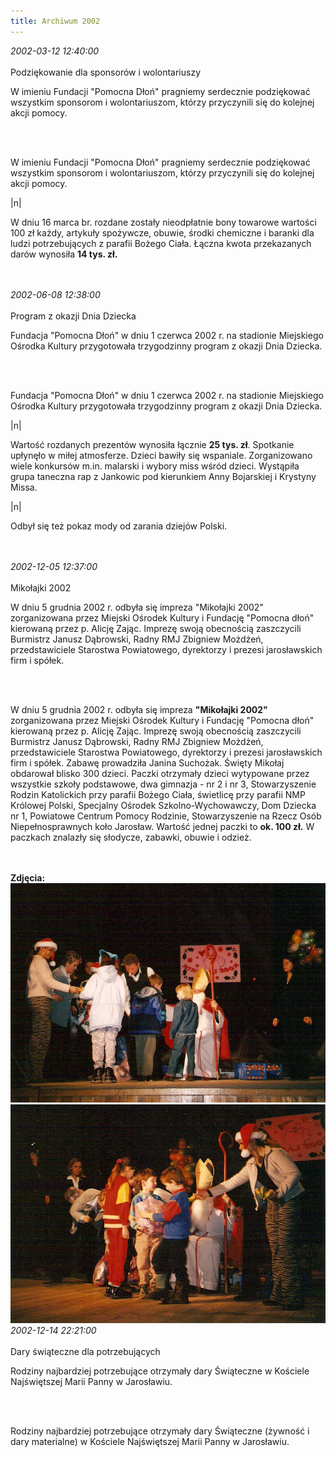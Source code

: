 ```yaml
---
title: Archiwum 2002
---
```


<div class="archiveItem">
<i>2002-03-12 12:40:00</i><br><br>
Podziękowanie dla sponsorów i wolontariuszy<p>W imieniu Fundacji "Pomocna Dłoń" pragniemy serdecznie podziękować wszystkim sponsorom i wolontariuszom, którzy przyczynili się do kolejnej akcji pomocy.</p><br><br>
<p>W imieniu Fundacji "Pomocna Dłoń" pragniemy serdecznie podziękować wszystkim sponsorom i wolontariuszom, którzy przyczynili się do kolejnej akcji pomocy.</p>|n|<p>W dniu 16 marca br. rozdane zostały nieodpłatnie bony towarowe wartości 100 zł każdy, artykuły spożywcze, obuwie, środki chemiczne i baranki dla ludzi potrzebujących z parafii Bożego Ciała. Łączna kwota przekazanych darów wynosiła <strong>14 tys. zł.</strong></p><br><br>
</div>
<div class="archiveItem">
<i>2002-06-08 12:38:00</i><br><br>
Program z okazji Dnia Dziecka<p>Fundacja "Pomocna Dłoń" w dniu 1 czerwca 2002 r. na stadionie Miejskiego Ośrodka Kultury przygotowała trzygodzinny program z okazji Dnia Dziecka.</p><br><br>
<p>Fundacja "Pomocna Dłoń" w dniu 1 czerwca 2002 r. na stadionie Miejskiego Ośrodka Kultury przygotowała trzygodzinny program z okazji Dnia Dziecka.</p>|n|<p>Wartość rozdanych prezentów wynosiła łącznie <strong>25 tys. zł</strong>. Spotkanie upłynęło w miłej atmosferze. Dzieci bawiły się wspaniale. Zorganizowano wiele konkursów m.in. malarski i wybory miss wśród dzieci. Wystąpiła grupa taneczna rap z Jankowic pod kierunkiem Anny Bojarskiej i Krystyny Missa.</p>|n|<p>Odbył się też pokaz mody od zarania dziejów Polski.</p><br><br>
</div>
<div class="archiveItem">
<i>2002-12-05 12:37:00</i><br><br>
Mikołajki 2002<p>W dniu 5 grudnia 2002 r. odbyła się impreza "Mikołajki 2002" zorganizowana przez Miejski Ośrodek Kultury i Fundację "Pomocna dłoń" kierowaną przez p. Alicję Zając. Imprezę swoją obecnością zaszczycili Burmistrz Janusz Dąbrowski, Radny RMJ Zbigniew Możdżeń, przedstawiciele Starostwa Powiatowego, dyrektorzy i prezesi jarosławskich firm i spółek.</p><br><br>
<p>W dniu 5 grudnia 2002 r. odbyła się impreza <strong>"Mikołajki 2002"</strong> zorganizowana przez Miejski Ośrodek Kultury i Fundację "Pomocna dłoń" kierowaną przez p. Alicję Zając. Imprezę swoją obecnością zaszczycili Burmistrz Janusz Dąbrowski, Radny RMJ Zbigniew Możdżeń, przedstawiciele Starostwa Powiatowego, dyrektorzy i prezesi jarosławskich firm i spółek. Zabawę prowadziła Janina Suchożak. Święty Mikołaj obdarował blisko 300 dzieci. Paczki otrzymały dzieci wytypowane przez wszystkie szkoły podstawowe, dwa gimnazja - nr 2 i nr 3, Stowarzyszenie Rodzin Katolickich przy parafii Bożego Ciała, świetlicę przy parafii NMP Królowej Polski, Specjalny Ośrodek Szkolno-Wychowawczy, Dom Dziecka nr 1, Powiatowe Centrum Pomocy Rodzinie, Stowarzyszenie na Rzecz Osób Niepełnosprawnych koło Jarosław. Wartość jednej paczki to <strong>ok. 100 zł.</strong> W paczkach znalazły się słodycze, zabawki, obuwie i odzież.</p><br><br>
<b>Zdjęcia:</b><br>
<div class="centerImgs">
<img src="img/archive_files/Mikolaj_05.12.2002.jpg" /><br>
<img src="img/archive_files/mikolaj2002.jpg" /><br>
</div>
</div>
<div class="archiveItem">
<i>2002-12-14 22:21:00</i><br><br>
Dary świąteczne dla potrzebujących<p>Rodziny najbardziej potrzebujące otrzymały dary Świąteczne w Kościele Najświętszej Marii Panny w Jarosławiu.</p><br><br>
<p>Rodziny najbardziej potrzebujące otrzymały dary Świąteczne (żywność i dary materialne) w Kościele Najświętszej Marii Panny w Jarosławiu.</p><br><br>
</div>
